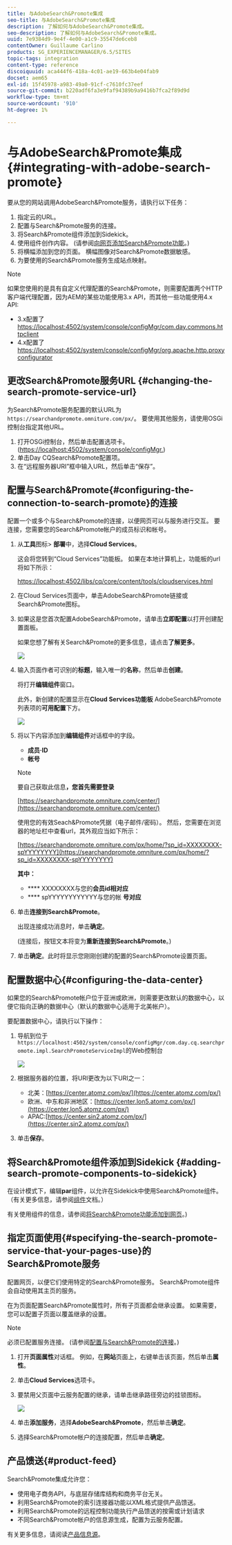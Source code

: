 ```yaml
---
title: 与AdobeSearch&Promote集成
seo-title: 与AdobeSearch&Promote集成
description: 了解如何与AdobeSearch&Promote集成。
seo-description: 了解如何与AdobeSearch&Promote集成。
uuid: 7e9384d9-9e4f-4e00-a1c9-35547de6ceb8
contentOwner: Guillaume Carlino
products: SG_EXPERIENCEMANAGER/6.5/SITES
topic-tags: integration
content-type: reference
discoiquuid: aca444f6-418a-4c01-ae19-663b4e04fab9
docset: aem65
exl-id: 15f45978-a983-49a0-91cf-c7610fc37eef
source-git-commit: b220adf6fa3e9faf94389b9a9416b7fca2f89d9d
workflow-type: tm+mt
source-wordcount: '910'
ht-degree: 1%

---
```


# 与AdobeSearch&amp;Promote集成{#integrating-with-adobe-search-promote}

要从您的网站调用AdobeSearch&amp;Promote服务，请执行以下任务：

1. 指定云的URL。
1. 配置与Search&amp;Promote服务的连接。
1. 将Search&amp;Promote组件添加到Sidekick。
1. 使用组件创作内容。 (请参阅[向网页添加Search&amp;Promote功能](/help/sites-authoring/search-and-promote.md)。)
1. 将横幅添加到您的页面。 横幅图像对Search&amp;Promote数据敏感。
1. 为要使用的Search&amp;Promote服务生成站点映射。

>[!NOTE]
>
>如果您使用的是具有自定义代理配置的Search&amp;Promote，则需要配置两个HTTP客户端代理配置，因为AEM的某些功能使用3.x API，而其他一些功能使用4.x API:
>
>* 3.x配置了[https://localhost:4502/system/console/configMgr/com.day.commons.httpclient](https://localhost:4502/system/console/configMgr/com.day.commons.httpclient)
>* 4.x配置了[https://localhost:4502/system/console/configMgr/org.apache.http.proxyconfigurator](https://localhost:4502/system/console/configMgr/org.apache.http.proxyconfigurator)

>



## 更改Search&amp;Promote服务URL {#changing-the-search-promote-service-url}

为Search&amp;Promote服务配置的默认URL为`https://searchandpromote.omniture.com/px/`。 要使用其他服务，请使用OSGi控制台指定其他URL。

1. 打开OSGi控制台，然后单击配置选项卡。 ([https://localhost:4502/system/console/configMgr.](https://localhost:4502/system/console/configMgr))
1. 单击Day CQSearch&amp;Promote配置项。
1. 在“远程服务器URI”框中输入URL，然后单击“保存”。

## 配置与Search&amp;Promote{#configuring-the-connection-to-search-promote}的连接

配置一个或多个与Search&amp;Promote的连接，以便网页可以与服务进行交互。 要连接，您需要您的Search&amp;Promote帐户的成员标识和帐号。

1. 从&#x200B;**工具**&#x200B;图标> **部署**&#x200B;中，选择&#x200B;**Cloud Services**。

   这会将您转到“Cloud Services”功能板。 如果在本地计算机上，功能板的url将如下所示：

   [https://localhost:4502/libs/cq/core/content/tools/cloudservices.html](https://localhost:4502/libs/cq/core/content/tools/cloudservices.html)

1. 在Cloud Services页面中，单击AdobeSearch&amp;Promote链接或Search&amp;Promote图标。

1. 如果这是您首次配置AdobeSearch&amp;Promote，请单击&#x200B;**立即配置**&#x200B;以打开创建配置面板。

   如果您想了解有关Search&amp;Promote的更多信息，请点击&#x200B;**了解更多**。

   ![](assets/chlimage_1-59.png)

1. 输入页面作者可识别的&#x200B;**标题**，输入唯一的&#x200B;**名称**，然后单击&#x200B;**创建**。

   将打开&#x200B;**编辑组件**&#x200B;窗口。

   此外，新创建的配置显示在&#x200B;**Cloud Services功能板** AdobeSearch&amp;Promote列表项的&#x200B;**可用配置**&#x200B;下方。

   ![](assets/chlimage_1-60.png)

1. 将以下内容添加到&#x200B;**编辑组件**&#x200B;对话框中的字段。

   * **成员·ID**
   * **帐号**

   >[!NOTE]
   >
   >要自己获取此信息&#x200B;**，您首先需要登录**
   >
   >[https://searchandpromote.omniture.com/center/](https://searchandpromote.omniture.com/center/)
   >
   >
   >使用您的有效Seach&amp;Promote凭据（电子邮件/密码）。
   >然后，您需要在浏览器的地址栏中查看url，其外观应当如下所示：
   >[](https://searchandpromote.omniture.com/px/home/?sp_id=XXXXXXXX-spYYYYYYYY)
   >
   >[https://searchandpromote.omniture.com/px/home/?sp_id=XXXXXXXX-spYYYYYYYY](https://searchandpromote.omniture.com/px/home/?sp_id=XXXXXXXX-spYYYYYYYY)
   >
   >**其中：**
   >
   >    * **** XXXXXXXX与您的**会员id相对应**
   >    * **** spYYYYYYYYYYYY与您的帐 **号对应**


1. 单击&#x200B;**连接到Search&amp;Promote**。

   出现连接成功消息时，单击&#x200B;**确定**。

   (连接后，按钮文本将变为**重新连接到Search&amp;Promote**。)

1. 单击&#x200B;**确定**。此时将显示您刚刚创建的配置的Search&amp;Promote设置页面。

## 配置数据中心{#configuring-the-data-center}

如果您的Search&amp;Promote帐户位于亚洲或欧洲，则需要更改默认的数据中心，以便它指向正确的数据中心（默认的数据中心适用于北美帐户）。

要配置数据中心，请执行以下操作：

1. 导航到位于`https://localhost:4502/system/console/configMgr/com.day.cq.searchpromote.impl.SearchPromoteServiceImpl`的Web控制台

   ![](assets/chlimage_1-61.png)

1. 根据服务器的位置，将URI更改为以下URI之一：

   * 北美：[https://center.atomz.com/px/](https://center.atomz.com/px/)
   * 欧洲、中东和非洲地区：[https://center.lon5.atomz.com/px/](https://center.lon5.atomz.com/px/)
   * APAC:[https://center.sin2.atomz.com/px/](https://center.sin2.atomz.com/px/)

1. 单击&#x200B;**保存**。

## 将Search&amp;Promote组件添加到Sidekick {#adding-search-promote-components-to-sidekick}

在设计模式下，编辑&#x200B;**par**&#x200B;组件，以允许在Sidekick中使用Search&amp;Promote组件。 （有关更多信息，请参阅[组件](/help/sites-developing/components.md#addinganewcomponenttotheparagraphsystemdesignmode)文档。）

有关使用组件的信息，请参阅[将Search&amp;Promote功能添加到网页](/help/sites-authoring/search-and-promote.md)。)

## 指定页面使用{#specifying-the-search-promote-service-that-your-pages-use}的Search&amp;Promote服务

配置网页，以便它们使用特定的Search&amp;Promote服务。 Search&amp;Promote组件会自动使用其主页的服务。

在为页面配置Search&amp;Promote属性时，所有子页面都会继承设置。 如果需要，您可以配置子页面以覆盖继承的设置。

>[!NOTE]
>
>必须已配置服务连接。 (请参阅[配置与Search&amp;Promote的连接](#connection)。)

1. 打开&#x200B;**页面属性**&#x200B;对话框。 例如，在**网站**页面上，右键单击该页面，然后单击&#x200B;**属性**。
1. 单击&#x200B;**Cloud Services**&#x200B;选项卡。
1. 要禁用父页面中云服务配置的继承，请单击继承路径旁边的挂锁图标。

   ![](assets/sandpinheritpadlock.png)

1. 单击&#x200B;**添加服务**，选择&#x200B;**AdobeSearch&amp;Promote**，然后单击&#x200B;**确定**。
1. 选择Search&amp;Promote帐户的连接配置，然后单击&#x200B;**确定**。

## 产品馈送{#product-feed}

Search&amp;Promote集成允许您：

* 使用电子商务API，与底层存储库结构和商务平台无关。
* 利用Search&amp;Promote的索引连接器功能以XML格式提供产品馈送。
* 利用Search&amp;Promote的远程控制功能执行产品馈送的按需或计划请求
* 不同Search&amp;Promote帐户的信息源生成，配置为云服务配置。

有关更多信息，请阅读[产品信息源](/help/sites-administering/product-feed.md)。
